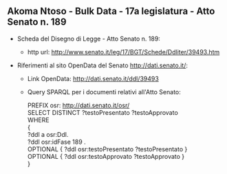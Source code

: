 ## Akoma Ntoso - Bulk Data - 17a legislatura - Atto Senato n. 189 ##

* Scheda del Disegno di Legge - Atto Senato n. 189:
	* http url: http://www.senato.it/leg/17/BGT/Schede/Ddliter/39493.htm

* Riferimenti al sito OpenData del Senato http://dati.senato.it/:
	* Link OpenData: http://dati.senato.it/ddl/39493
	* Query SPARQL per i documenti relativi all'Atto Senato:

        PREFIX osr: <http://dati.senato.it/osr/>  
		SELECT DISTINCT ?testoPresentato ?testoApprovato  
		WHERE  
		{  
		    ?ddl a osr:Ddl.  
		    ?ddl osr:idFase 189 .  
		    OPTIONAL { ?ddl osr:testoPresentato ?testoPresentato }  
		    OPTIONAL { ?ddl osr:testoApprovato ?testoApprovato }  
		}
		